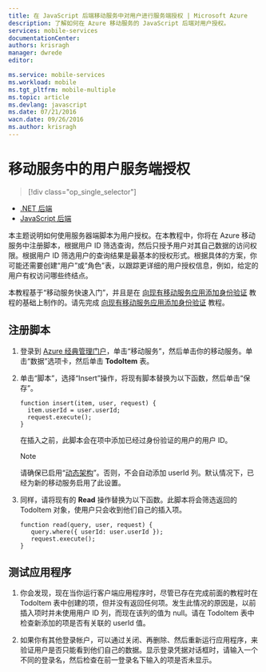 ```yaml
---
title: 在 JavaScript 后端移动服务中对用户进行服务端授权 | Microsoft Azure
description: 了解如何在 Azure 移动服务的 JavaScript 后端对用户授权。
services: mobile-services
documentationCenter: 
authors: krisragh
manager: dwrede
editor: 

ms.service: mobile-services
ms.workload: mobile
ms.tgt_pltfrm: mobile-multiple
ms.topic: article
ms.devlang: javascript
ms.date: 07/21/2016
wacn.date: 09/26/2016
ms.author: krisragh
---
```


#  移动服务中的用户服务端授权

> [!div class="op_single_selector"]
- [.NET 后端](./mobile-services-dotnet-backend-service-side-authorization.md)
- [JavaScript 后端](./mobile-services-javascript-backend-service-side-authorization.md) 

本主题说明如何使用服务器端脚本为用户授权。在本教程中，你将在 Azure 移动服务中注册脚本，根据用户 ID 筛选查询，然后只授予用户对其自己数据的访问权限。根据用户 ID 筛选用户的查询结果是最基本的授权形式。根据具体的方案，你可能还需要创建“用户”或“角色”表，以跟踪更详细的用户授权信息，例如，给定的用户有权访问哪些终结点。

本教程基于“移动服务快速入门”，并且是在 [向现有移动服务应用添加身份验证] 教程的基础上制作的。请先完成 [向现有移动服务应用添加身份验证] 教程。

##  <a name="register-scripts"></a>注册脚本

1. 登录到 [Azure 经典管理门户]，单击“移动服务”，然后单击你的移动服务。单击“数据”选项卡，然后单击 **TodoItem** 表。

2. 单击“脚本”，选择“Insert”操作，将现有脚本替换为以下函数，然后单击“保存”。

    ```
    function insert(item, user, request) {
      item.userId = user.userId;
      request.execute();
    }
    ```

    在插入之前，此脚本会在项中添加已经过身份验证的用户的用户 ID。

    >[!NOTE]
    > 请确保已启用“[动态架构](https://msdn.microsoft.com/zh-cn/library/azure/jj193175.aspx)”。否则，不会自动添加 userId 列。默认情况下，已经为新的移动服务启用了此设置。

3. 同样，请将现有的 **Read** 操作替换为以下函数。此脚本将会筛选返回的 TodoItem 对象，使用户只会收到他们自己的插入项。

    ```
    function read(query, user, request) {
       query.where({ userId: user.userId });
       request.execute();
    }
    ```

##  <a name="test-app"></a>测试应用程序

1. 你会发现，现在当你运行客户端应用程序时，尽管已存在完成前面的教程时在 TodoItem 表中创建的项，但并没有返回任何项。发生此情况的原因是，以前插入项时并未使用用户 ID 列，而现在该列的值为 null。请在 TodoItem 表中检查新添加的项是否有关联的 userId 值。

2. 如果你有其他登录帐户，可以通过关闭、再删除、然后重新运行应用程序，来验证用户是否只能看到他们自己的数据。显示登录凭据对话框时，请输入一个不同的登录名，然后检查在前一登录名下输入的项是否未显示。

<!-- Anchors. -->

[Register server scripts]: #register-scripts
[Next Steps]: #next-steps

<!-- Images. -->

<!-- URLs. -->

[Windows Push Notifications & Live Connect]: http://go.microsoft.com/fwlink/p/?LinkID=257677
[Mobile Services server script reference]: ./mobile-services-how-to-use-server-scripts.md
[My Apps dashboard]: http://go.microsoft.com/fwlink/p/?LinkId=262039
[向现有移动服务应用添加身份验证]: ./mobile-services-ios-get-started-users.md

[Azure 经典管理门户]: https://manage.windowsazure.cn/

<!---HONumber=Mooncake_0118_2016-->